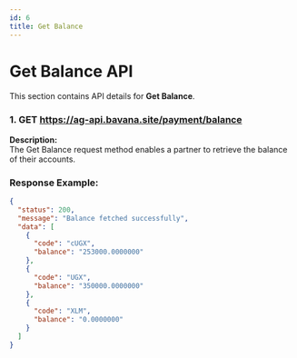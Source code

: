 ```yaml
---
id: 6
title: Get Balance
---
```


# Get Balance API

This section contains API details for **Get Balance**.

### 1. GET https://ag-api.bavana.site/payment/balance

**Description:**  
The Get Balance request method enables a partner to retrieve the balance of their accounts.

### Response Example:
```json
{
  "status": 200,
  "message": "Balance fetched successfully",
  "data": [
    {
      "code": "cUGX",
      "balance": "253000.0000000"
    },
    {
      "code": "UGX",
      "balance": "350000.0000000"
    },
    {
      "code": "XLM",
      "balance": "0.0000000"
    }
  ]
}
```
